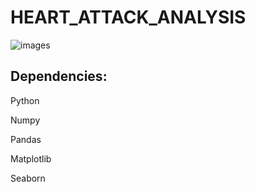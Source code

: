# HEART_ATTACK_ANALYSIS

![images](https://user-images.githubusercontent.com/68570897/194320073-8c0266a7-f22b-4586-aee6-09f16211f720.png)

## Dependencies:

Python

Numpy

Pandas

Matplotlib

Seaborn

